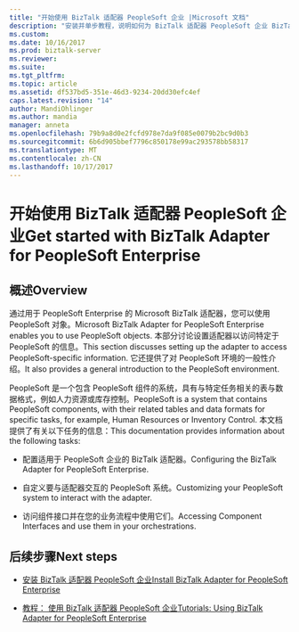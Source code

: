 ```yaml
---
title: "开始使用 BizTalk 适配器 PeopleSoft 企业 |Microsoft 文档"
description: "安装并单步教程，说明如何为 BizTalk 适配器 PeopleSoft 企业 BizTalk Server 中"
ms.custom: 
ms.date: 10/16/2017
ms.prod: biztalk-server
ms.reviewer: 
ms.suite: 
ms.tgt_pltfrm: 
ms.topic: article
ms.assetid: df537bd5-351e-46d3-9234-20dd30efc4ef
caps.latest.revision: "14"
author: MandiOhlinger
ms.author: mandia
manager: anneta
ms.openlocfilehash: 79b9a8d0e2fcfd978e7da9f085e0079b2bc9d0b3
ms.sourcegitcommit: 6b6d905bbef7796c850178e99ac293578bb58317
ms.translationtype: MT
ms.contentlocale: zh-CN
ms.lasthandoff: 10/17/2017
---
```

# <a name="get-started-with-biztalk-adapter-for-peoplesoft-enterprise"></a><span data-ttu-id="d3c03-103">开始使用 BizTalk 适配器 PeopleSoft 企业</span><span class="sxs-lookup"><span data-stu-id="d3c03-103">Get started with BizTalk Adapter for PeopleSoft Enterprise</span></span>

## <a name="overview"></a><span data-ttu-id="d3c03-104">概述</span><span class="sxs-lookup"><span data-stu-id="d3c03-104">Overview</span></span>
<span data-ttu-id="d3c03-105">通过用于 PeopleSoft Enterprise 的 Microsoft BizTalk 适配器，您可以使用 PeopleSoft 对象。</span><span class="sxs-lookup"><span data-stu-id="d3c03-105">Microsoft BizTalk Adapter for PeopleSoft Enterprise enables you to use PeopleSoft objects.</span></span> <span data-ttu-id="d3c03-106">本部分讨论设置适配器以访问特定于 PeopleSoft 的信息。</span><span class="sxs-lookup"><span data-stu-id="d3c03-106">This section discusses setting up the adapter to access PeopleSoft-specific information.</span></span> <span data-ttu-id="d3c03-107">它还提供了对 PeopleSoft 环境的一般性介绍。</span><span class="sxs-lookup"><span data-stu-id="d3c03-107">It also provides a general introduction to the PeopleSoft environment.</span></span>  
  
 <span data-ttu-id="d3c03-108">PeopleSoft 是一个包含 PeopleSoft 组件的系统，具有与特定任务相关的表与数据格式，例如人力资源或库存控制。</span><span class="sxs-lookup"><span data-stu-id="d3c03-108">PeopleSoft is a system that contains PeopleSoft components, with their related tables and data formats for specific tasks, for example, Human Resources or Inventory Control.</span></span> <span data-ttu-id="d3c03-109">本文档提供了有关以下任务的信息：</span><span class="sxs-lookup"><span data-stu-id="d3c03-109">This documentation provides information about the following tasks:</span></span>  
  
-   <span data-ttu-id="d3c03-110">配置适用于 PeopleSoft 企业的 BizTalk 适配器。</span><span class="sxs-lookup"><span data-stu-id="d3c03-110">Configuring the BizTalk Adapter for PeopleSoft Enterprise.</span></span>  
  
-   <span data-ttu-id="d3c03-111">自定义要与适配器交互的 PeopleSoft 系统。</span><span class="sxs-lookup"><span data-stu-id="d3c03-111">Customizing your PeopleSoft system to interact with the adapter.</span></span>  
  
-   <span data-ttu-id="d3c03-112">访问组件接口并在您的业务流程中使用它们。</span><span class="sxs-lookup"><span data-stu-id="d3c03-112">Accessing Component Interfaces and use them in your orchestrations.</span></span>  
  
  
## <a name="next-steps"></a><span data-ttu-id="d3c03-113">后续步骤</span><span class="sxs-lookup"><span data-stu-id="d3c03-113">Next steps</span></span>
  
-   [<span data-ttu-id="d3c03-114">安装 BizTalk 适配器 PeopleSoft 企业</span><span class="sxs-lookup"><span data-stu-id="d3c03-114">Install BizTalk Adapter for PeopleSoft Enterprise</span></span>](../core/installing-biztalk-adapter-for-peoplesoft-enterprise.md)  
  
-   [<span data-ttu-id="d3c03-115">教程： 使用 BizTalk 适配器 PeopleSoft 企业</span><span class="sxs-lookup"><span data-stu-id="d3c03-115">Tutorials: Using BizTalk Adapter for PeopleSoft Enterprise</span></span>](../core/tutorials-using-biztalk-adapter-for-peoplesoft-enterprise.md)